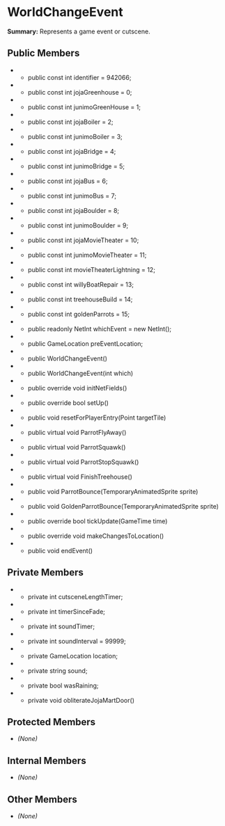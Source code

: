 # WorldChangeEvent

**Summary:** Represents a game event or cutscene.

## Public Members
- - public const int identifier = 942066;
- - public const int jojaGreenhouse = 0;
- - public const int junimoGreenHouse = 1;
- - public const int jojaBoiler = 2;
- - public const int junimoBoiler = 3;
- - public const int jojaBridge = 4;
- - public const int junimoBridge = 5;
- - public const int jojaBus = 6;
- - public const int junimoBus = 7;
- - public const int jojaBoulder = 8;
- - public const int junimoBoulder = 9;
- - public const int jojaMovieTheater = 10;
- - public const int junimoMovieTheater = 11;
- - public const int movieTheaterLightning = 12;
- - public const int willyBoatRepair = 13;
- - public const int treehouseBuild = 14;
- - public const int goldenParrots = 15;
- - public readonly NetInt whichEvent = new NetInt();
- - public GameLocation preEventLocation;
- - public WorldChangeEvent()
- - public WorldChangeEvent(int which)
- - public override void initNetFields()
- - public override bool setUp()
- - public void resetForPlayerEntry(Point targetTile)
- - public virtual void ParrotFlyAway()
- - public virtual void ParrotSquawk()
- - public virtual void ParrotStopSquawk()
- - public virtual void FinishTreehouse()
- - public void ParrotBounce(TemporaryAnimatedSprite sprite)
- - public void GoldenParrotBounce(TemporaryAnimatedSprite sprite)
- - public override bool tickUpdate(GameTime time)
- - public override void makeChangesToLocation()
- - public void endEvent()

## Private Members
- - private int cutsceneLengthTimer;
- - private int timerSinceFade;
- - private int soundTimer;
- - private int soundInterval = 99999;
- - private GameLocation location;
- - private string sound;
- - private bool wasRaining;
- - private void obliterateJojaMartDoor()

## Protected Members
- *(None)*

## Internal Members
- *(None)*

## Other Members
- *(None)*
